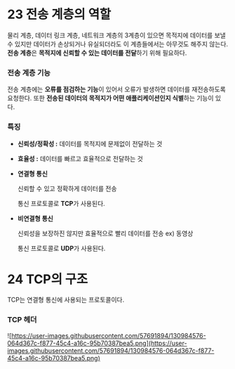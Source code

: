 # 23 전송 계층의 역할

물리 계층, 데이터 링크 계층, 네트워크 계층의 3계층이 있으면 목적지에 데이터를 보낼 수 있지만 데이터가 손상되거나 유실되더라도 이 계층들에서는 아무것도 해주지 않는다. **전송 계층**은 **목적지에 신뢰할 수 있는 데이터를 전달**하기 위해 필요하다.

### 전송 계층 기능

전송 계층에는 **오류를 점검하는 기능**이 있어서 오류가 발생하면 데이터를 재전송하도록 요청한다. 또한 **전송된 데이터의 목적지가 어떤 애플리케이션인지 식별**하는 기능이 있다.

### 특징

- **신뢰성/정확성 :** 데이터를 목적지에 문제없이 전달하는 것
- **효율성 :** 데이터를 빠르고 효율적으로 전달하는 것

- **연결형 통신**

    신뢰할 수 있고 정확하게 데이터를 전송

    통신 프로토콜로 **TCP**가 사용된다.

- **비연결형 통신**

    신뢰성을 보장하진 않지만 효율적으로 빨리 데이터를 전송 ex) 동영상

    통신 프로토콜로 **UDP**가 사용된다.

# 24 TCP의 구조

TCP는 연결형 통신에 사용되는 프로토콜이다.

### TCP 헤더

![https://user-images.githubusercontent.com/57691894/130984576-064d367c-f877-45c4-a16c-95b70387bea5.png](https://user-images.githubusercontent.com/57691894/130984576-064d367c-f877-45c4-a16c-95b70387bea5.png)
